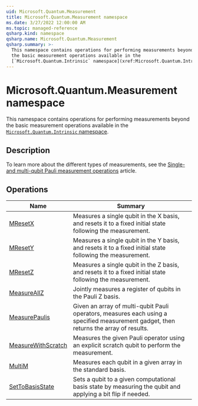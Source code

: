 ```yaml
---
uid: Microsoft.Quantum.Measurement
title: Microsoft.Quantum.Measurement namespace
ms.date: 3/27/2022 12:00:00 AM
ms.topic: managed-reference
qsharp.kind: namespace
qsharp.name: Microsoft.Quantum.Measurement
qsharp.summary: >-
  This namespace contains operations for performing measurements beyond
  the basic measurement operations available in the
  [`Microsoft.Quantum.Intrinsic` namespace](xref:Microsoft.Quantum.Intrinsic).
---
```


# Microsoft.Quantum.Measurement namespace

This namespace contains operations for performing measurements beyond
the basic measurement operations available in the
[`Microsoft.Quantum.Intrinsic` namespace](xref:Microsoft.Quantum.Intrinsic).



## Description

To learn more about the different types of measurements, see the
[Single- and multi-qubit Pauli measurement operations](xref:microsoft.quantum.concepts.pauli)
article.
<!-- summaries -->

## Operations

| Name | Summary |
|------|---------|
|[MResetX](xref:Microsoft.Quantum.Measurement.MResetX) |Measures a single qubit in the X basis, and resets it to a fixed initial state following the measurement. |
|[MResetY](xref:Microsoft.Quantum.Measurement.MResetY) |Measures a single qubit in the Y basis, and resets it to a fixed initial state following the measurement. |
|[MResetZ](xref:Microsoft.Quantum.Measurement.MResetZ) |Measures a single qubit in the Z basis, and resets it to a fixed initial state following the measurement. |
|[MeasureAllZ](xref:Microsoft.Quantum.Measurement.MeasureAllZ) |Jointly measures a register of qubits in the Pauli Z basis. |
|[MeasurePaulis](xref:Microsoft.Quantum.Measurement.MeasurePaulis) |Given an array of multi-qubit Pauli operators, measures each using a specified measurement gadget, then returns the array of results. |
|[MeasureWithScratch](xref:Microsoft.Quantum.Measurement.MeasureWithScratch) |Measures the given Pauli operator using an explicit scratch qubit to perform the measurement. |
|[MultiM](xref:Microsoft.Quantum.Measurement.MultiM) |Measures each qubit in a given array in the standard basis. |
|[SetToBasisState](xref:Microsoft.Quantum.Measurement.SetToBasisState) |Sets a qubit to a given computational basis state by measuring the qubit and applying a bit flip if needed. |


<!-- /summaries -->
